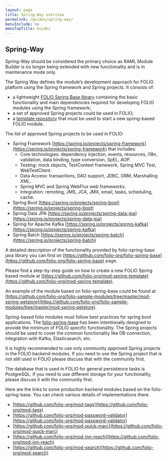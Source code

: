 ```yaml
---
layout: page
title: Spring-Way overview
permalink: /guides/spring-way/
menuInclude: no
menuTopTitle: Guides
---
```

## Spring-Way

Spring-Way should be considered the primary choice as RAML Module Builder is no longer being extended with new functionality and is in maintenance mode only.

The Spring Way defines the module’s development approach for FOLIO platform using the Spring framework and Spring projects. It consists of:
- a lightweight [FOLIO Spring Base library](https://github.com/folio-org/folio-spring-base) containing the basic functionality and main dependencies required for developing FOLIO modules using the Spring framework;
- a set of approved Spring projects could be used in FOLIO;
- a [template repository](https://github.com/folio-org/mod-spring-template) that must be used to start a new spring-based FOLIO module.

The list of approved Spring projects to be used in FOLIO:
- Spring Framework [https://spring.io/projects/spring-framework](https://spring.io/projects/spring-framework) that includes:
  - Core technologies: dependency injection, events, resources, i18n, validation, data binding, type conversion, SpEL, AOP.
  - Testing: mock objects, TestContext framework, Spring MVC Test, WebTestClient.
  - Data Access: transactions, DAO support, JDBC, ORM, Marshalling XML.
  - Spring MVC and Spring WebFlux web frameworks.
  - Integration: remoting, JMS, JCA, JMX, email, tasks, scheduling, cache.
- Spring Boot [https://spring.io/projects/spring-boot](https://spring.io/projects/spring-boot)
- Spring Data JPA [https://spring.io/projects/spring-data-jpa](https://spring.io/projects/spring-data-jpa)
- Spring for Apache Kafka [https://spring.io/projects/spring-kafka](https://spring.io/projects/spring-kafka)
- Spring Batch [https://spring.io/projects/spring-batch](https://spring.io/projects/spring-batch)

A detailed description of the functionality provided by folio-spring-base java library you can find on [https://github.com/folio-org/folio-spring-base](https://github.com/folio-org/folio-spring-base) page.

Please find a step-by-step guide on how to create a new FOLIO Spring based module at [https://github.com/folio-org/mod-spring-template](https://github.com/folio-org/mod-spring-template).

An example of the module based on folio-spring-base could be found at [https://github.com/folio-org/folio-sample-modules/tree/master/mod-spring-petstore](https://github.com/folio-org/folio-sample-modules/tree/master/mod-spring-petstore).

Spring-based folio modules must follow best practices for spring boot applications. The [folio-spring-base](https://github.com/folio-org/folio-spring-base) has been intentionally designed to provide the minimum of FOLIO specific functionality. The Spring projects should be used to cover the common functionality like DB connection, integration with Kafka, Elasticsearch, etc.

It is highly recommended to use only community approved Spring projects in the FOLIO backend modules.
If you need to use the Spring project that is not still used in FOLIO please discuss that with the community first.

The database that is used in FOLIO for general persistence tasks is PostgreSQL. If you need to use different storage for your functionality, please discuss it with the community first.

Here are the links to some production backend modules based on the folio-spring-base. You can check various details of implementations there.

- [https://github.com/folio-org/mod-tags](https://github.com/folio-org/mod-tags)
- [https://github.com/folio-org/mod-password-validator](https://github.com/folio-org/mod-password-validator)
- [https://github.com/folio-org/mod-quick-marc](https://github.com/folio-org/mod-quick-marc)
- [https://github.com/folio-org/mod-inn-reach](https://github.com/folio-org/mod-inn-reach)
- [https://github.com/folio-org/mod-search](https://github.com/folio-org/mod-search)

